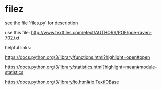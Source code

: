 # filez

see the file 'files.py' for description

use this file: http://www.textfiles.com/etext/AUTHORS/POE/poe-raven-702.txt

helpful links:

https://docs.python.org/3/library/functions.html?highlight=open#open

https://docs.python.org/3/library/statistics.html?highlight=mean#module-statistics

https://docs.python.org/3/library/io.html#io.TextIOBase

